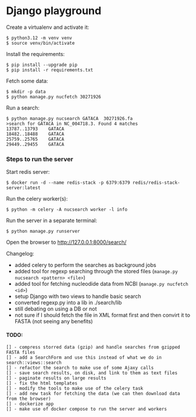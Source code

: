 # Django playground

Create a virtualenv and activate it:
```shell
$ python3.12 -m venv venv
$ source venv/bin/activate 
```

Install the requirements:
```shell
$ pip install --upgrade pip 
$ pip install -r requirements.txt
```

Fetch some data:
```shell
$ mkdir -p data
$ python manage.py nucfetch 30271926
```

Run a search:
```shell
$ python manage.py nucsearch GATACA  30271926.fa
>search for GATACA in NC_004718.3. Found 4 matches
13787..13793	GATACA
18482..18488	GATACA
25759..25765	GATACA
29449..29455	GATACA
```

### Steps to run the server

Start redis server:
```shell
$ docker run -d --name redis-stack -p 6379:6379 redis/redis-stack-server:latest
```

Run the celery worker(s):
```shell
$ python -m celery -A nucsearch worker -l info
```

Run the server in a separate terminal:
```shell
$ python manage.py runserver
```

Open the browser to http://127.0.0.1:8000/search/

Changelog:
* added celery to perform the searches as background jobs
* added tool for regexp searching through the stored files (`manage.py nucsearch <pattern> <file>`)
* added tool for fetching nucleodide data from NCBI (`manage.py nucfetch <id>`)
* setup Django with two views to handle basic search
* converted regexp.py into a lib in ./search/lib
* still debating on using a DB or not
* not sure if I should fetch the file in XML format first and then convirt it to FASTA (not seeing any benefits)

#### TODO:

    [] - compress storred data (gzip) and handle searches from gzipped FASTA files
    [] - add a SearchForm and use this instead of what we do in search::views::search
    [] - refactor the search to make use of some Ajaxy calls
    [] - save search results, on disk, and link to them as text files
    [] - paginate results on large results
    [] - fix the html templates
    [] - modify the tools to make use of the celery task
    [] - add new task for fetching the data (we can then download data from the browser)
    [] - dockerize app
    [] - make use of docker compose to run the server and workers



